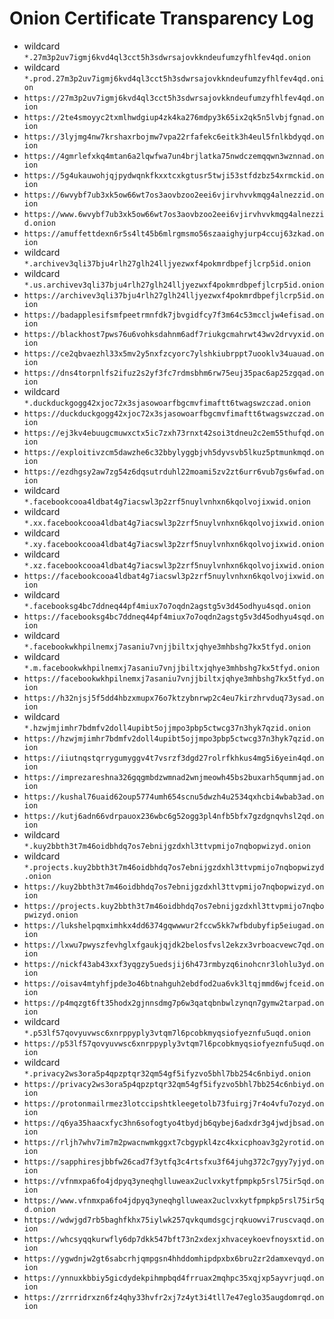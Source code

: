 # Onion Certificate Transparency Log
* wildcard `*.27m3p2uv7igmj6kvd4ql3cct5h3sdwrsajovkkndeufumzyfhlfev4qd.onion`
* wildcard `*.prod.27m3p2uv7igmj6kvd4ql3cct5h3sdwrsajovkkndeufumzyfhlfev4qd.onion`
* `https://27m3p2uv7igmj6kvd4ql3cct5h3sdwrsajovkkndeufumzyfhlfev4qd.onion`
* `https://2te4smoyyc2txmlhwdgiup4zk4ka276mdpy3k65ix2qk5n5lvbjfgnad.onion`
* `https://3lyjmg4nw7krshaxrbojmw7vpa22rfafekc6eitk3h4eul5fnlkbdyqd.onion`
* `https://4gmrlefxkq4mtan6a2lqwfwa7un4brjlatka75nwdczemqqwn3wznnad.onion`
* `https://5g4ukauwohjqjpydwqnkfkxxtcxkgtusr5twji53stfdzbz54xrmckid.onion`
* `https://6wvybf7ub3xk5ow66wt7os3aovbzoo2eei6vjirvhvvkmqg4alnezzid.onion`
* `https://www.6wvybf7ub3xk5ow66wt7os3aovbzoo2eei6vjirvhvvkmqg4alnezzid.onion`
* `https://amuffettdexn6r5s4lt45b6mlrgmsmo56szaaighyjurp4ccuj63zkad.onion`
* wildcard `*.archivev3qli37bju4rlh27glh24lljyezwxf4pokmrdbpefjlcrp5id.onion`
* wildcard `*.us.archivev3qli37bju4rlh27glh24lljyezwxf4pokmrdbpefjlcrp5id.onion`
* `https://archivev3qli37bju4rlh27glh24lljyezwxf4pokmrdbpefjlcrp5id.onion`
* `https://badapplesifsmfpeetrmnfdk7jbvgidfcy7f3m64c53mccljw4efisad.onion`
* `https://blackhost7pws76u6vohksdahnm6adf7riukgcmahrwt43wv2drvyxid.onion`
* `https://ce2qbvaezhl33x5mv2y5nxfzcyorc7ylshkiubrppt7uooklv34uauad.onion`
* `https://dns4torpnlfs2ifuz2s2yf3fc7rdmsbhm6rw75euj35pac6ap25zgqad.onion`
* wildcard `*.duckduckgogg42xjoc72x3sjasowoarfbgcmvfimaftt6twagswzczad.onion`
* `https://duckduckgogg42xjoc72x3sjasowoarfbgcmvfimaftt6twagswzczad.onion`
* `https://ej3kv4ebuugcmuwxctx5ic7zxh73rnxt42soi3tdneu2c2em55thufqd.onion`
* `https://exploitivzcm5dawzhe6c32bbylyggbjvh5dyvsvb5lkuz5ptmunkmqd.onion`
* `https://ezdhgsy2aw7zg54z6dqsutrduhl22moami5zv2zt6urr6vub7gs6wfad.onion`
* wildcard `*.facebookcooa4ldbat4g7iacswl3p2zrf5nuylvnhxn6kqolvojixwid.onion`
* wildcard `*.xx.facebookcooa4ldbat4g7iacswl3p2zrf5nuylvnhxn6kqolvojixwid.onion`
* wildcard `*.xy.facebookcooa4ldbat4g7iacswl3p2zrf5nuylvnhxn6kqolvojixwid.onion`
* wildcard `*.xz.facebookcooa4ldbat4g7iacswl3p2zrf5nuylvnhxn6kqolvojixwid.onion`
* `https://facebookcooa4ldbat4g7iacswl3p2zrf5nuylvnhxn6kqolvojixwid.onion`
* wildcard `*.facebooksg4bc7ddneq44pf4miux7o7oqdn2agstg5v3d45odhyu4sqd.onion`
* `https://facebooksg4bc7ddneq44pf4miux7o7oqdn2agstg5v3d45odhyu4sqd.onion`
* wildcard `*.facebookwkhpilnemxj7asaniu7vnjjbiltxjqhye3mhbshg7kx5tfyd.onion`
* wildcard `*.m.facebookwkhpilnemxj7asaniu7vnjjbiltxjqhye3mhbshg7kx5tfyd.onion`
* `https://facebookwkhpilnemxj7asaniu7vnjjbiltxjqhye3mhbshg7kx5tfyd.onion`
* `https://h32njsj5f5dd4hbzxmupx76o7ktzybnrwp2c4eu7kirzhrvduq73ysad.onion`
* wildcard `*.hzwjmjimhr7bdmfv2doll4upibt5ojjmpo3pbp5ctwcg37n3hyk7qzid.onion`
* `https://hzwjmjimhr7bdmfv2doll4upibt5ojjmpo3pbp5ctwcg37n3hyk7qzid.onion`
* `https://iiutnqstqrrygumyggv4t7vsrzf3dgd27rolrfkhkus4mg5i6yein4qd.onion`
* `https://imprezareshna326gqgmbdzwmnad2wnjmeowh45bs2buxarh5qummjad.onion`
* `https://kushal76uaid62oup5774umh654scnu5dwzh4u2534qxhcbi4wbab3ad.onion`
* `https://kutj6adn66vdrpauox236wbc6g52ogg3pl4nfb5bfx7gzdgnqvhsl2qd.onion`
* wildcard `*.kuy2bbth3t7m46oidbhdq7os7ebnijgzdxhl3ttvpmijo7nqbopwizyd.onion`
* wildcard `*.projects.kuy2bbth3t7m46oidbhdq7os7ebnijgzdxhl3ttvpmijo7nqbopwizyd.onion`
* `https://kuy2bbth3t7m46oidbhdq7os7ebnijgzdxhl3ttvpmijo7nqbopwizyd.onion`
* `https://projects.kuy2bbth3t7m46oidbhdq7os7ebnijgzdxhl3ttvpmijo7nqbopwizyd.onion`
* `https://lukshelpqmximhkx4dd6374gqwwwur2fccw5kk7wfbdubyfip5eiugad.onion`
* `https://lxwu7pwyszfevhglxfgaukjqjdk2belosfvsl2ekzx3vrboacvewc7qd.onion`
* `https://nickf43ab43xxf3yqgzy5uedsjij6h473rmbyzq6inohcnr3lohlu3yd.onion`
* `https://oisav4mtyhfjpde3o46btnahguh2ebdfod2ua6vk3ltqjmmd6wjfceid.onion`
* `https://p4mqzgt6ft35hodx2gjnnsdmg7p6w3qatqbnbwlzynqn7gymw2tarpad.onion`
* wildcard `*.p53lf57qovyuvwsc6xnrppyply3vtqm7l6pcobkmyqsiofyeznfu5uqd.onion`
* `https://p53lf57qovyuvwsc6xnrppyply3vtqm7l6pcobkmyqsiofyeznfu5uqd.onion`
* wildcard `*.privacy2ws3ora5p4qpzptqr32qm54gf5ifyzvo5bhl7bb254c6nbiyd.onion`
* `https://privacy2ws3ora5p4qpzptqr32qm54gf5ifyzvo5bhl7bb254c6nbiyd.onion`
* `https://protonmailrmez3lotccipshtkleegetolb73fuirgj7r4o4vfu7ozyd.onion`
* `https://q6ya35haacxfyc3hn6sofogtyo4tbydjb6qybej6adxdr3g4jwdjbsad.onion`
* `https://rljh7whv7im7m2pwacnwmkggxt7cbgypkl4zc4kxicphoav3g2yrotid.onion`
* `https://sapphiresjbbfw26cad7f3ytfq3c4rtsfxu3f64juhg372c7gyy7yjyd.onion`
* `https://vfnmxpa6fo4jdpyq3yneqhglluweax2uclvxkytfpmpkp5rsl75ir5qd.onion`
* `https://www.vfnmxpa6fo4jdpyq3yneqhglluweax2uclvxkytfpmpkp5rsl75ir5qd.onion`
* `https://wdwjgd7rb5baghfkhx75iylwk257qvkqumdsgcjrqkuowvi7ruscvaqd.onion`
* `https://whcsyqqkurwfly6dp7dkk547bft73n2xdexjxhvaceykoevfnoysxtid.onion`
* `https://ygwdnjw2gt6sabcrhjqmpgsn4hhddomhipdpxbx6bru2zr2damxevqyd.onion`
* `https://ynnuxkbbiy5gicdydekpihmpbqd4frruax2mqhpc35xqjxp5ayvrjuqd.onion`
* `https://zrrridrxzn6fz4qhy33hvfr2xj7z4yt3i4tll7e47eglo35augdomrqd.onion`
